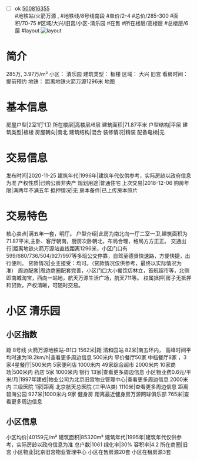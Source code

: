 - [ ] ok [500816355](https://bj.5i5j.com/ershoufang/500816355.html)  
 #地铁站/火箭万源 ,  #地铁线/8号线南段
#单价/2-4 #总价/285-300 #面积/70-75   #区域/大兴/旧宫/小区-清乐园 #在售 #所在楼层/高楼层 #总楼层/6层 #layout 
![layout](http://image16.5i5j.com/erp/house/4217/42174817/huxing/jmoaaomk838d1886.jpg_P5.jpg) 
# 简介 
 285万,  3.97万/m² 
小区： 清乐园
建筑类型： 板楼
区域： 大兴 旧宫
看房时间： 提前预约
地铁： 距离地铁火箭万源1296米 地图
# 基本信息 
 房屋户型|2室1厅1卫
所在楼层|高楼层/6层
建筑面积|71.87平米
户型结构|平层
建筑类型|板楼
房屋朝向|南北
建筑结构|混合
装修情况|精装
配备电梯|无
# 交易信息 
 发布时间|2020-11-25
建筑年代|1996年|建筑年代仅供参考，实际房龄以政府信息为准
产权性质|已购公房非央产
规划用途|普通住宅
上次交易|2018-12-06
购房年限|满两年不满五年
抵押情况|无
房本备件|已上传房本照片
# 交易特色 
 核心卖点|满五年一套，明厅。
户型介绍|此房为南北向一厅二室一卫,建筑面积为71.87平米,主卧、客厅朝南，厨房次卧朝北，布局合理，格局方方正正。
交通出行|距离地铁火箭万源站直线距离1296米，小区门口有599/680/736/504/927/997等多班公交停靠，自驾至德贤快速路，方便快捷，出行便利。
贷款情况|业主接受：均可。（贷款情况仅供参考，最终以实际情况为准）
周边配套|周边商圈配套完善，小区门口大小餐饮店林立，首航超市等，北侧即南城淘宝，西向一站地，航天万源生活广场，航天711等。
权属抵押|房子无抵押和贷款，产权清晰，可随时交易。
# 小区 清乐园
## 小区指数 
 距 8号线 火箭万源地铁站-B1口 1562米|距 清和园站 82米|南五环内， 高峰时间平均时速为18.2km/h|查看更多周边信息
500米内 平价餐厅50家
中档餐厅8家 ，3家4星餐厅|500米内 5家便利店
1000米内 49家综合超市
2000米内 10家商场|500米内 药店 5家
1000米内 银行 13家|查看更多周边信息
小区物业费0.6元/平米/月|1997年建成|物业公司为北京旧宫物业管理中心|查看更多周边信息
2000米内 三级医院 1家|距离 北京航天总医院 (三甲/A类) 1110米|查看更多周边信息
距离 碧海公园 927米|1000米内 9家 健身房
距离最近健身房万源网球俱乐部 765米|查看更多周边信息
## 小区信息 
 小区均价|40159元/m²
建筑面积|85320m²
建筑年代|1995年|建筑年代仅供参考，实际房龄以政府信息为准
总户数|1061
绿化率|30%
容积率|4.2
所在商圈|旧宫
小区物业|北京旧宫物业管理中心
小区在售房源20套
小区在租房源3套

